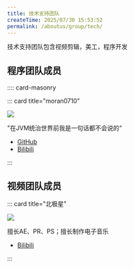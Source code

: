 ```yaml
---
title: 技术支持团队
createTime: 2025/07/30 15:53:52
permalink: /aboutus/group/tech/
---
```


技术支持团队包含视频剪辑，美工，程序开发

## 程序团队成员

:::: card-masonry

::: card title="moran0710"

![](https://tc.z.wiki/autoupload/MZ5k-epi0Mh7HEnTf6jc2nJ1g2z4IKY8v7qfC-9y8r6yl5f0KlZfm6UsKj-HyTuv/20250623/bWLw/160X160/b_aad7fe6641661bce6a7cea6d42d6d9ae_resized.jpg) 

"在JVM统治世界前我是一句话都不会说的"

 - [GitHub](https://github.com/moran0710)
 - [Bilibili](https://space.bilibili.com/504020393)

:::

## 视频团队成员

::: card title="北极星"

![](https://tc.z.wiki/autoupload/f/MZ5k-epi0Mh7HEnTf6jc2nJ1g2z4IKY8v7qfC-9y8r6yl5f0KlZfm6UsKj-HyTuv/20250816/Y38D/160X160/8C8570B6DEDC2BF9EED79DBC0CECEC0C.jpg/webp)

擅长AE、PR、PS；擅长制作电子音乐

- [Bilibili](https://space.bilibili.com/3546914618346106)

:::